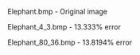 Elephant.bmp - Original image

Elephant_4_3.bmp - 13.333% error

Elephant_80_36.bmp - 13.8194% error
